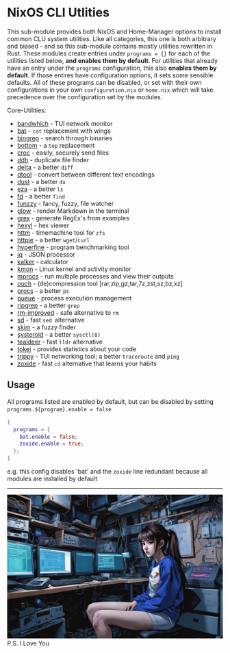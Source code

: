 # NixOS CLI Utlities
This sub-module provides both NixOS and Home-Manager options to install common CLU system utilities. Like all categories, this one is both arbitrary and biased - and so this sub-module contains mostly utilities rewritten in Rust. These modules create entries under `programs = {}` for each of the utilities listed below, **and enables them by default**. For utilities that already have an entry under the `programs` configuration, this also **enables them by default**. If those entires have configuration options, it sets some sensible defaults. All of these programs can be disabled, or set with their own configurations in your own `configuration.nix` or `home.nix` which will take precedence over the configuration set by the modules.

Core-Utilities:
- [bandwhich](https://github.com/imsnif/bandwhich) - TUI network monitor
- [bat](https://github.com/sharkdp/bat) - `cat` replacement with wings
- [bingrep](https://github.com/m4b/bingrep) - search through binaries
- [bottom](https://github.com/ClementTsang/bottom) - a `top` replacement
- [croc](https://github.com/schollz/croc) - easily, securely send files
- [ddh](https://github.com/darakian/ddh) - duplicate file finder
- [delta](https://github.com/dandavison/delta) - a better `diff`
- [dtool](https://github.com/guoxbin/dtool) - convert between different text encodings
- [dust](https://github.com/bootandy/dust) - a better `du`
- [eza](https://github.com/eza-community/eza) - a better `ls`
- [fd](https://github.com/sharkdp/fd) - a better `find`
- [funzzy](https://github.com/cristianoliveira/funzzy) - fancy, fuzzy, file watcher
- [glow](https://github.com/charmbracelet/glow) - render Markdown in the terminal
- [grex](https://github.com/pemistahl/grex) - generate RegEx's from examples
- [hexyl](https://github.com/sharkdp/hexyl) - hex viewer
- [httm](https://github.com/kimono-koans/httm) - timemachine tool for `zfs`
- [httpie](https://github.com/httpie/cli) - a better `wget`/`curl`
- [hyperfine](https://github.com/sharkdp/hyperfine) - program benchmarking tool
- [jq](https://github.com/jqlang/jq) - JSON processor
- [kalker](https://github.com/PaddiM8/kalker) - calculator
- [kmon](https://github.com/orhun/kmon) - Linux kernel and activity monitor
- [mprocs](https://github.com/pvolok/mprocs) - run multiple processes and view their outputs
- [ouch](https://github.com/ouch-org/ouch) - (de)compression tool [rar,zip,gz,tar,7z,zst,sz,bz,xz]
- [procs](https://github.com/dalance/procs) - a better `ps`
- [pueue](https://github.com/Nukesor/pueue) - process execution management
- [ripgrep](https://github.com/BurntSushi/ripgrep) - a better `grep`
- [rm-improved](https://github.com/nivekuil/rip) - safe alternative to `rm`
- [sd](https://github.com/chmln/sd) - fast `sed `alternative
- [skim](https://github.com/lotabout/skim) - a fuzzy finder
- [systeroid](https://github.com/orhun/systeroid) - a better `sysctl(8)`
- [tealdeer](https://github.com/dbrgn/tealdeer) - fast `tldr` alternative
- [tokei](https://github.com/XAMPPRocky/tokei) - provides statistics about your code
- [trippy](https://github.com/fujiapple852/trippy) - TUI networking tool; a better `traceroute` and `ping`
- [zoxide](https://github.com/ajeetdsouza/zoxide/) - fast `cd` alternative that learns your habits

## Usage
All programs listed are enabled by default, but can be disabled by setting `programs.${program}.enable = false` 
```nix
{ 
  programs = {
    bat.enable = false;
    zoxide.enable = true;
  };
}
```
e.g. this config disables 'bat' and the `zoxide` line redundant because all modules are installed by default

-----
![Woman works on a computer](https://github.com/xvrqt/cli-flake/blob/master/coreUtils/patron.png?raw=true "Patron Saint")
P.S. I Love You
